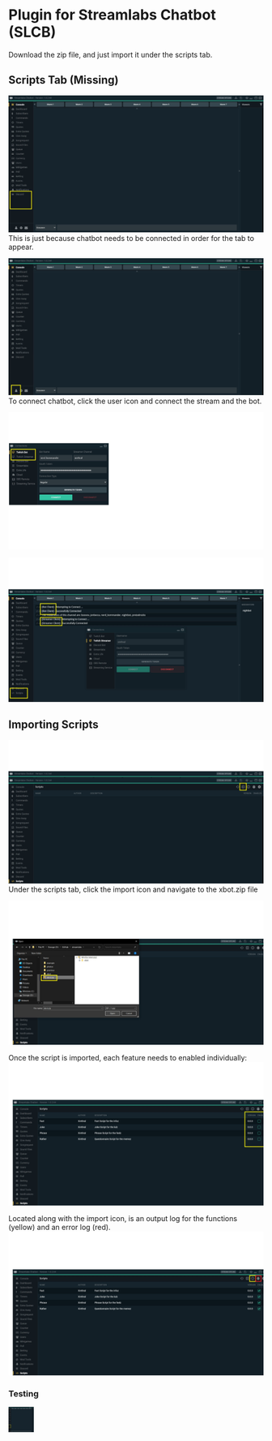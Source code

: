 # Plugin for Streamlabs Chatbot (SLCB)
Download the zip file, and just import it under the scripts tab.

## Scripts Tab (Missing)
![Scripts Tab hidden](https://github.com/xinthral/streamlabs/blob/main/photos/1_missing_scripts_tab.jpg?raw=true)
This is just because chatbot needs to be connected in order for the tab to appear.

![Connect to stream and bot to steram](https://github.com/xinthral/streamlabs/blob/main/photos/2_click_user_icon.jpg?raw=true)
To connect chatbot, click the user icon and connect the stream and the bot.

![Both need to be connected](https://github.com/xinthral/streamlabs/blob/main/photos/3_connect_bot_streamer.jpg?raw=true)

![Visual Confirmation](https://github.com/xinthral/streamlabs/blob/main/photos/4_connection_happened.jpg?raw=true)

## Importing Scripts
![Import icon makes life easy](https://github.com/xinthral/streamlabs/blob/main/photos/5_click_import_button.jpg?raw=true)
Under the scripts tab, click the import icon and navigate to the xbot.zip file

![That's the good stuff](https://github.com/xinthral/streamlabs/blob/main/photos/6_import_zip.jpg?raw=true)

Once the script is imported, each feature needs to enabled individually:
![Enable the scripts](https://github.com/xinthral/streamlabs/blob/main/photos/7_enable_scripts.jpg?raw=true)

Located along with the import icon, is an output log for the functions (yellow) and an error log (red).
![Additional Icon Details](https://github.com/xinthral/streamlabs/blob/main/photos/8_logging_icons.jpg?raw=true)

### Testing
<img src="https://github.com/xinthral/streamlabs/blob/main/photos/1_missing_scripts_tab.jpg?raw=true" height="50" width="50">
